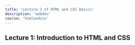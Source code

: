 ```yaml
---
title: 'Lecture 1 of HTML and CSS Basics'
description: 'webdev'
course: 'htmlandcss'
---
```


## Lecture 1: Introduction to HTML and CSS